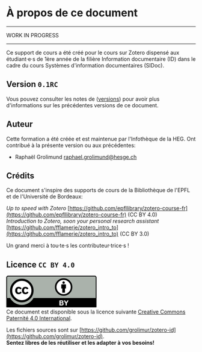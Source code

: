 # À propos de ce document

---
WORK IN PROGRESS

---

Ce support de cours a été créé pour le cours sur Zotero dispensé aux étudiant·e·s de 1ère année de la filière Information documentaire (ID) dans le cadre du cours Systèmes d'information documentaires (SIDoc). 


## Version `0.1RC`

Vous pouvez consulter les notes de ([versions](versions.md)) pour avoir plus d'informations sur les précédentes versions de ce document.

## Auteur

Cette formation a été créée et est maintenue par l'Infothèque de la HEG. Ont contribué à la présente version ou aux précédentes:   

+ Raphaël Grolimund [raphael.grolimund@hesge.ch](mailto:raphael.grolimund@hesge.ch)  

## Crédits

Ce document s'inspire des supports de cours de la Bibliothèque de l'EPFL et de l'Université de Bordeaux:

*Up to speed with Zotero* [https://github.com/epfllibrary/zotero-course-fr](https://github.com/epfllibrary/zotero-course-fr) (CC BY 4.0)   
*Introduction to Zotero, soon your personal research assistant* [https://github.com/fflamerie/zotero_intro_to](https://github.com/fflamerie/zotero_intro_to) (CC BY 3.0)

Un grand merci à tou·te·s les contributeur·trice·s !


## Licence `CC BY 4.0`
![logo-CC-BY](img/cc-by.svg)   
Ce document est disponible sous la licence suivante  [Creative Commons Paternité 4.0 International](http://creativecommons.org/licenses/by/4.0/deed.fr).   

Les fichiers sources sont sur [https://github.com/grolimur/zotero-id](https://github.com/grolimur/zotero-id).   
**Sentez libres de les réutiliser et les adapter à vos besoins!**   

